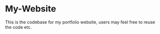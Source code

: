# My-Website
This is the codebase for my portfolio website, users may feel free to reuse the code etc.
